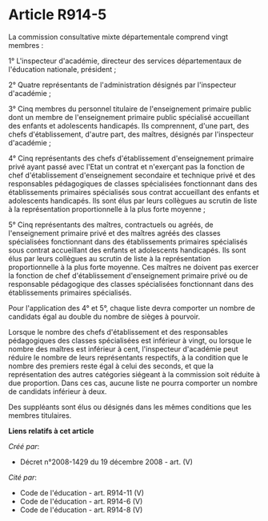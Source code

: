 # Article R914-5

La commission consultative mixte départementale comprend vingt membres :

1° L'inspecteur d'académie, directeur des services départementaux de  l'éducation nationale, président ;

2° Quatre représentants de  l'administration désignés par l'inspecteur d'académie ;

3°  Cinq membres du personnel titulaire de l'enseignement primaire public dont un  membre de l'enseignement primaire public
spécialisé accueillant des enfants et  adolescents handicapés. Ils comprennent, d'une part, des chefs d'établissement,
d'autre part, des maîtres, désignés par l'inspecteur d'académie ;

4° Cinq représentants des chefs d'établissement d'enseignement  primaire privé ayant passé avec l'Etat un contrat et
n'exerçant pas la fonction  de chef d'établissement d'enseignement secondaire et technique privé et des  responsables
pédagogiques de classes spécialisées fonctionnant dans des  établissements primaires spécialisés sous contrat accueillant des
enfants et  adolescents handicapés. Ils sont élus par leurs collègues au scrutin de liste à  la représentation
proportionnelle à la plus forte moyenne ;

5°  Cinq représentants des maîtres, contractuels ou agréés, de l'enseignement  primaire privé et des maîtres agréés des
classes spécialisées fonctionnant dans  des établissements primaires spécialisés sous contrat accueillant des enfants et
adolescents handicapés. Ils sont élus par leurs collègues au scrutin de liste à  la représentation proportionnelle à la plus
forte moyenne. Ces maîtres ne  doivent pas exercer la fonction de chef d'établissement d'enseignement primaire  privé ou de
responsable pédagogique des classes spécialisées fonctionnant dans  des établissements primaires spécialisés.

Pour l'application  des 4° et 5°, chaque liste devra comporter un nombre de candidats égal au double  du nombre de sièges à
pourvoir.

Lorsque le nombre des chefs  d'établissement et des responsables pédagogiques des classes spécialisées est  inférieur à
vingt, ou lorsque le nombre des maîtres est inférieur à cent,  l'inspecteur d'académie peut réduire le nombre de leurs
représentants  respectifs, à la condition que le nombre des premiers reste égal à celui des  seconds, et que la
représentation des autres catégories siégeant à la commission  soit réduite à due proportion. Dans ces cas, aucune liste ne
pourra comporter un  nombre de candidats inférieur à deux.

Des suppléants sont élus  ou désignés dans les mêmes conditions que les membres titulaires.

**Liens relatifs à cet article**

_Créé par_:

  - Décret n°2008-1429 du 19 décembre 2008 - art. (V)

_Cité par_:

  - Code de l'éducation - art. R914-11 (V)
  - Code de l'éducation - art. R914-6 (V)
  - Code de l'éducation - art. R914-8 (V)
